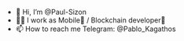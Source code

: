 - 👋 Hi, I’m @Paul-Sizon
- 👨‍💻 I work as Mobile📱 / Blockchain developer🔑
- 📫 How to reach me Telegram: @Pablo_Kagathos

<!---
Paul-Sizon/Paul-Sizon is a ✨ special ✨ repository because its `README.md` (this file) appears on your GitHub profile.
You can click the Preview link to take a look at your changes.
--->
